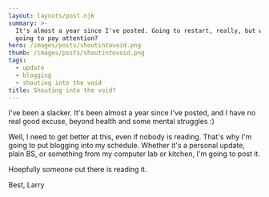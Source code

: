 ```yaml
---
layout: layouts/post.njk
summary: >-
  It's almost a year since I've posted. Going to restart, really, but who's
  going to pay attention?
hero: /images/posts/shoutintovoid.png
thumb: /images/posts/shoutintovoid.png
tags:
  - update
  - blogging
  - shouting into the void
title: Shouting into the void?
---
```


I've been a slacker. It's been almost a year since I've posted, and I have no real good excuse, beyond health and some mental struggles :)

Well, I need to get better at this, even if nobody is reading. That's why I'm going to put blogging into my schedule. Whether it's a personal update, plain BS, or something from my computer lab or kitchen, I'm going to post it.

Hoepfully someone out there is reading it.

Best,
Larry
